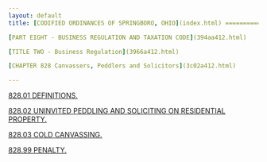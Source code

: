 ```yaml
---
layout: default 
title: [CODIFIED ORDINANCES OF SPRINGBORO, OHIO](index.html) =====================================================

[PART EIGHT - BUSINESS REGULATION AND TAXATION CODE](394aa412.html)

[TITLE TWO - Business Regulation](3966a412.html)

[CHAPTER 828 Canvassers, Peddlers and Solicitors](3c02a412.html)

---
```


[828.01 DEFINITIONS.](3c13a412.html)

[828.02 UNINVITED PEDDLING AND SOLICITING ON RESIDENTIAL
PROPERTY.](3c1ea412.html)

[828.03 COLD CANVASSING.](3c22a412.html)

[828.99 PENALTY.](3c26a412.html)
